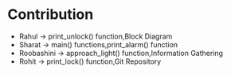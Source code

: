 # Contribution
   * Rahul      -> print_unlock() function,Block Diagram
   * Sharat     -> main() functions,print_alarm() function
   * Roobashini -> approach_light() function,Information Gathering
   * Rohit      -> print_lock() function,Git Repository
   
   
   
  
    

